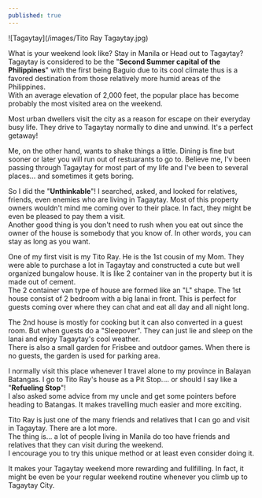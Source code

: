 ```yaml
---
published: true
---
```

![Tagaytay](/images/Tito Ray Tagaytay.jpg)

What is your weekend look like? Stay in Manila or Head out to Tagaytay?   
Tagaytay is considered to be the "**Second Summer capital of the Philippines**" with the first being Baguio due to its cool climate thus is a favored destination from those relatively more humid areas of the Philippines.   
With an average elevation of 2,000 feet, the popular place has become probably the most visited area on the weekend. 

Most urban dwellers visit the city as a reason for escape on their everyday busy life. They drive to Tagaytay normally to dine and unwind. It's a perfect getaway!

Me, on the other hand, wants to shake things a little. Dining is fine but sooner or later you will run out of restuarants to go to. Believe me, I'v been passing through Tagaytay for most part of my life and I've been to several places... and sometimes it gets boring.

So I did the "**Unthinkable**"! I searched, asked, and looked for relatives, friends, even enemies who are living in Tagaytay. Most of this property owners wouldn't mind me coming over to their place. In fact, they might be even be pleased to pay them a visit.   
Another good thing is you don't need to rush when you eat out since the owner of the house is somebody that you know of. In other words, you can stay as long as you want.

One of my first visit is my Tito Ray. He is the 1st cousin of my Mom. They were able to purchase a lot in Tagaytay and constructed a cute but well organized bungalow house. It is like 2 container van in the property but it is made out of cement.   
The 2 container van type of house are formed like an "L" shape. The 1st house consist of 2 bedroom with a big lanai in front. This is perfect for guests coming over where they can chat and eat all day  and all night long. 

The 2nd house is mostly for cooking but it can also converted in a guest room. But when guests do a "Sleepover". They can just lie and sleep on the lanai and enjoy Tagaytay's cool weather.   
There is also a small garden for Frisbee and outdoor games. When there is no guests, the garden is used for parking area.

I normally visit this place whenever I travel alone to my province in Balayan Batangas. I go to Tito Ray's house as a Pit Stop.... or should I say like a "**Refueling Stop**"!   
I also asked some advice from my uncle and get some pointers before heading to Batangas. It makes travelling much easier and more exciting.

Tito Ray is just one of the many friends and relatives that I can go and visit in Tagaytay. There are a lot more.   
The thing is... a lot of people living in Manila do too have friends and relatives that they can visit during the weekend.   
I encourage you to try this unique method or at least even consider doing it. 

It makes your Tagaytay weekend more rewarding and fullfilling. In fact, it might be even be your regular weekend routine whenever you climb up to Tagaytay City. 

